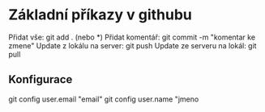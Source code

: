 # Základní příkazy v githubu

Přidat vše:                 git add . (nebo *)
Přidat komentář:            git commit -m "komentar ke zmene"
Update z lokálu na server:  git push
Update ze serveru na lokál: git pull

## Konfigurace
git config user.email "email"
git config user.name "jmeno

